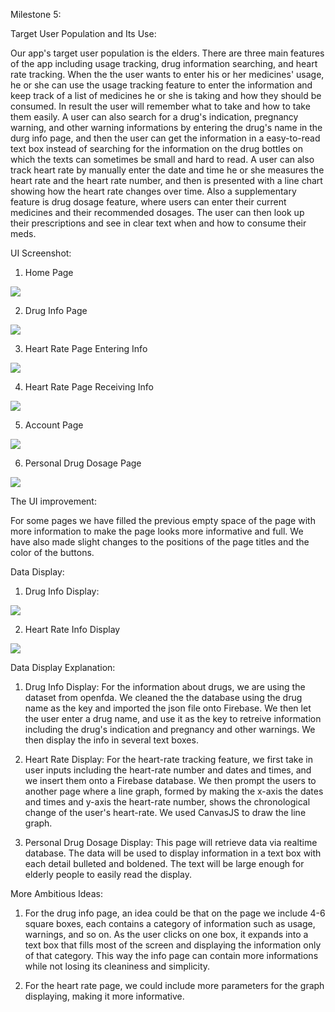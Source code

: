 Milestone 5:


Target User Population and Its Use:

Our app's target user population is the elders. There are three main features of the app including usage tracking, drug information searching, and heart rate tracking. When the the user wants to enter his or her medicines' usage, he or she can use the usage tracking feature to enter the information and keep track of a list of medicines he or she is taking and how they should be consumed. In result the user will remember what to take and how to take them easily. A user can also search for a drug's indication, pregnancy warning, and other warning informations by entering the drug's name in the durg info page, and then the user can get the information in a easy-to-read text box instead of searching for the information on the drug bottles on which the texts can sometimes be small and hard to read. A user can also track heart rate by manually enter the date and time he or she measures the heart rate and the heart rate number, and then is presented with a line chart showing how the heart rate changes over time. Also a supplementary feature is drug dosage feature, where users can enter their current medicines and their recommended dosages. The user can then look up their prescriptions and see in clear text when and how to consume their meds. 




UI Screenshot:

1. Home Page

![](https://github.com/ethan-cy/COGS121/blob/master/images/M5-1.png)



2. Drug Info Page

![](https://github.com/ethan-cy/COGS121/blob/master/images/M5-2.png)



3. Heart Rate Page Entering Info

![](https://github.com/ethan-cy/COGS121/blob/master/images/M5-3.png)



4. Heart Rate Page Receiving Info

![](https://github.com/ethan-cy/COGS121/blob/master/images/M5-4.png)



5. Account Page

![](https://github.com/ethan-cy/COGS121/blob/master/images/Marco/Capture.PNG)

6. Personal Drug Dosage Page 

![](https://github.com/ethan-cy/COGS121/blob/master/images/drugdosage.png)

The UI improvement:

For some pages we have filled the previous empty space of the page with more information to make the page looks more informative and full. We have also made slight changes to the positions of the page titles and the color of the buttons.


Data Display:

1. Drug Info Display:

![](https://github.com/ethan-cy/COGS121/blob/master/images/M5-2.png)




2. Heart Rate Info Display

![](https://github.com/ethan-cy/COGS121/blob/master/images/M5-4.png)



Data Display Explanation:

1. Drug Info Display:
For the information about drugs, we are using the dataset from openfda. We cleaned the the database using the drug name as the key and imported the json file onto Firebase. We then let the user enter a drug name, and use it as the key to retreive information including the drug's indication and pregnancy and other warnings. We then display the info in several text boxes.

2. Heart Rate Display:
For the heart-rate tracking feature, we first take in user inputs including the heart-rate number and dates and times, and we insert them onto a Firebase database. We then prompt the users to another page where a line graph, formed by making the x-axis the dates and times and y-axis the heart-rate number, shows the chronological change of the user's heart-rate. We used CanvasJS to draw the line graph.

3. Personal Drug Dosage Display: 
This page will retrieve data via realtime database. The data will be used to display information in a text box with each detail bulleted and boldened. The text will be large enough for elderly people to easily read the display. 


More Ambitious Ideas:

1. For the drug info page, an idea could be that on the page we include 4-6 square boxes, each contains a category of information such as usage, warnings, and so on. As the user clicks on one box, it expands into a text box that fills most of the screen and displaying the information only of that category. This way the info page can contain more informations while not losing its cleaniness and simplicity.

2. For the heart rate page, we could include more parameters for the graph displaying, making it more informative.


